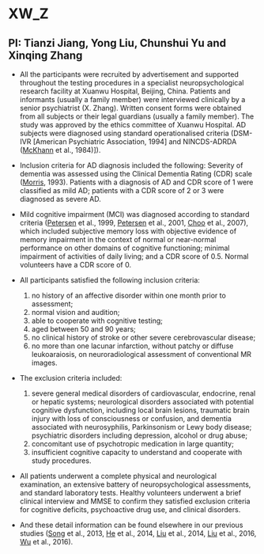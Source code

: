# XW_Z

## PI: Tianzi Jiang, Yong Liu, Chunshui Yu and Xinqing Zhang

* All the participants were recruited by advertisement and supported throughout the testing procedures in a specialist neuropsychological research facility at Xuanwu Hospital, Beijing, China. Patients and informants (usually a family member) were interviewed clinically by a senior psychiatrist (X. Zhang). Written consent forms were obtained from all subjects or their legal guardians (usually a family member). The study was approved by the ethics committee of Xuanwu Hospital. AD subjects were diagnosed using standard operationalised criteria (DSM-IVR [American Psychiatric Association, 1994] and NINCDS-ADRDA (<a href="https://github.com/YongLiuLab/MCADI/wiki/ref#ref14">McKhann</a> et al., 1984)]). 

* Inclusion criteria for AD diagnosis included the following: Severity of dementia was assessed using the Clinical Dementia Rating (CDR) scale (<a href="https://github.com/YongLiuLab/MCADI/wiki/ref#ref2">Morris</a>, 1993). Patients with a diagnosis of AD and CDR score of 1 were classified as mild AD; patients with a CDR score of 2 or 3 were diagnosed as severe AD. 

* Mild cognitive impairment (MCI) was diagnosed according to standard criteria (<a href="https://github.com/YongLiuLab/MCADI/wiki/ref#refadd1">Petersen</a> et al., 1999, <a href="https://github.com/YongLiuLab/MCADI/wiki/ref#ref15">Petersen</a> et al., 2001, <a href="https://github.com/YongLiuLab/MCADI/wiki/ref#ref16">Choo</a> et al., 2007), which included subjective memory loss with objective evidence of memory impairment in the context of normal or near-normal performance on other domains of cognitive functioning; minimal impairment of activities of daily living; and a CDR score of 0.5. Normal volunteers have a CDR score of 0. 

* All participants satisfied the following inclusion criteria:
  1. no history of an affective disorder within one month prior to assessment;
  1. normal vision and audition;
  1. able to cooperate with cognitive testing;
  1. aged between 50 and 90 years;
  1. no clinical history of stroke or other severe cerebrovascular disease;
  1. no more than one lacunar infarction, without patchy or diffuse leukoaraiosis, on neuroradiological assessment of conventional MR images. 

* The exclusion criteria included:
  1. severe general medical disorders of cardiovascular, endocrine, renal or hepatic systems; neurological disorders associated with potential cognitive dysfunction, including local brain lesions, traumatic brain injury with loss of consciousness or confusion, and dementia associated with neurosyphilis, Parkinsonism or Lewy body disease; psychiatric disorders including depression, alcohol or drug abuse;
  2. concomitant use of psychotropic medication in large quantity;
  3. insufficient cognitive capacity to understand and cooperate with study procedures.

* All patients underwent a complete physical and neurological examination, an extensive battery of neuropsychological assessments, and standard laboratory tests. Healthy volunteers underwent a brief clinical interview and MMSE to confirm they satisfied exclusion criteria for cognitive deficits, psychoactive drug use, and clinical disorders. 

* And these detail information can be found elsewhere in our previous studies (<a href="https://github.com/YongLiuLab/MCADI/wiki/ref#ref17">Song</a> et al., 2013, <a href="https://github.com/YongLiuLab/MCADI/wiki/ref#ref18">He</a> et al., 2014, <a href="https://github.com/YongLiuLab/MCADI/wiki/ref#ref19">Liu</a> et al., 2014, <a href="https://github.com/YongLiuLab/MCADI/wiki/ref#ref20">Liu</a> et al., 2016, <a href="https://github.com/YongLiuLab/MCADI/wiki/ref#ref21">Wu</a> et al., 2016).

